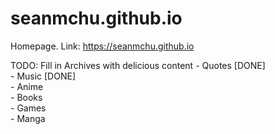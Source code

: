 # seanmchu.github.io
Homepage.
Link: https://seanmchu.github.io


TODO:
	Fill in Archives with delicious content
		- Quotes [DONE] <br>
		- Music [DONE] <br>
		- Anime <br>
		- Books<br>
		- Games<br>
		- Manga<br>
